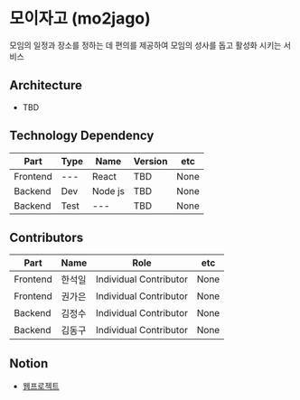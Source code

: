 # 모이자고 (mo2jago)
모임의 일정과 장소를 정하는 데 편의를 제공하여 모임의 성사를 돕고 활성화 시키는 서비스

## Architecture
- TBD

## Technology Dependency
|Part|Type|Name|Version|etc|
---|---|---|---|---|
Frontend |---| React | TBD| None|
Backend | Dev |Node js | TBD| None|
Backend | Test |--- | TBD| None|

## Contributors
|Part|Name|Role|etc|
---|---|---|---|
Frontend | 한석일 | Individual Contributor| None|
Frontend | 권가은 | Individual Contributor| None|
Backend | 김정수 | Individual Contributor| None|
Backend | 김동구 | Individual Contributor| None|

## Notion
- [웹프로젝트](https://www.notion.so/922e6b48b80e4824a0bb745f5436e9fa?v=a785a0131163460689ea374a8660f9d3)
